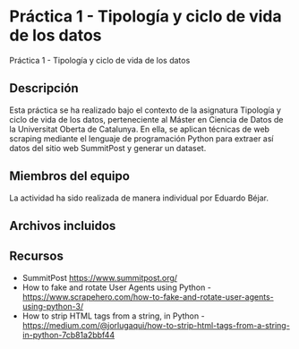 # Práctica 1 - Tipología y ciclo de vida de los datos
 Práctica 1 - Tipología y ciclo de vida de los datos
 
## Descripción
Esta práctica se ha realizado bajo el contexto de la asignatura Tipología y ciclo de vida de los datos, perteneciente al Máster en Ciencia de Datos de la Universitat Oberta de Catalunya. En ella, se aplican técnicas de web scraping mediante el lenguaje de programación Python para extraer así datos del sitio web SummitPost y generar un dataset.

## Miembros del equipo
La actividad ha sido realizada de manera individual por Eduardo Béjar.

## Archivos incluidos

## Recursos
- SummitPost https://www.summitpost.org/
- How to fake and rotate User Agents using Python - https://www.scrapehero.com/how-to-fake-and-rotate-user-agents-using-python-3/
- How to strip HTML tags from a string, in Python - https://medium.com/@jorlugaqui/how-to-strip-html-tags-from-a-string-in-python-7cb81a2bbf44
